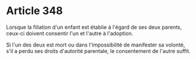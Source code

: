 # Article 348

<p>Lorsque la filiation d'un enfant est établie à l'égard de ses deux parents, ceux-ci doivent consentir l'un et l'autre à l'adoption.</p><p>Si l'un des deux est mort ou dans l'impossibilité de manifester sa volonté, s'il a perdu ses droits d'autorité parentale, le consentement de l'autre suffit.</p>
